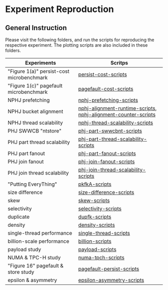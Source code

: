# Experiment Reproduction

## General Instruction
Please visit the following folders, and run the scripts for reproducing the respective experiment. The plotting scripts are also included in these folders.


Experiments | Scritps
---|---
"Figure 1(a)" persist-cost microbenchmark | [persist-cost-scripts](./persist-cost-scripts)  
"Figure 1(c)" pagefault microbenchmark | [pagefault-cost-scripts](./pagefault-cost-scripts)  
NPHJ prefetching | [nphj-prefetching-scripts](./nphj-prefetching-scripts)
NPHJ bucket alignment | [nphj-alignment-runtime-scripts](./nphj-alignment-runtime-scripts), [nphj-alignment-counter-scripts](./nphj-alignment-counter-scripts)
NPHJ thread scalability | [nphj-thread-scalability-scripts](./nphj-thread-scalability-scripts)
PHJ SWWCB "ntstore" | [phj-part-swwcbnt-scripts](./phj-part-swwcbnt-scripts)
PHJ part thread scalability | [phj-part-thread-scalability-scripts](./phj-part-thread-scalability-scripts)
PHJ part fanout | [phj-part-fanout-scripts](./phj-part-fanout-scripts)
PHJ join fanout | [phj-join-fanout-scripts](./phj-join-fanout-scripts)
PHJ join thread scalability | [phj-join-thread-scalability-scripts](./phj-join-thread-scalability-scripts)
"Putting EveryThing" | [pkfkA-scripts](./pkfkA-scripts)
size difference | [size-difference-scripts](./size-difference-scripts)
skew | [skew-scripts](./skew-scripts)
selectivity | [selectivity-scripts](./selectivity-scripts)
duplicate | [dupfk-scripts](./dupfk-scripts)
density | [density-scripts](./density-scripts)
single-thread performance | [single-thread-scripts](./single-thread-scripts)
billion-scale performance | [billion-scripts](./billion-scripts)
payload study | [payload-scripts](./payload-scripts)
NUMA \& TPC-H study | [numa-tpch-scripts](./numa-tpch-scripts)
"Figure 16" pagefault \& store study | [pagefault-persist-scripts](./pagefault-persist-scripts) 
epsilon \& asymmetry | [epsilon-asymmetry-scripts](./epsilon-asymmetry-scripts)
